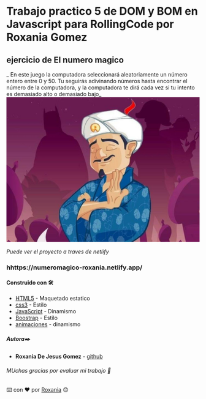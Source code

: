 # Trabajo practico 5 de DOM y BOM en Javascript para RollingCode por Roxania Gomez
## ejercicio de El numero magico
_ En este juego la computadora seleccionará aleatoriamente un número entero entre 0 y 50. Tu seguirás adivinando números hasta encontrar el número de la computadora, y la computadora te dirá cada vez si tu intento es demasiado alto o demasiado bajo_
 ![numero magico](./img/adivino.jpg)
 
_Puede ver el proyecto a traves de netlify_
### hhttps://numeromagico-roxania.netlify.app/

#### Construido con 🛠️
* [HTML5](https://www.w3schools.com/html/default.asp) - Maquetado estatico
* [css3](https://www.w3schools.com/css/default.asp) - Estilo
* [JavaScript](https://www.w3schools.com/js/default.asp) - Dinamismo
* [Boostrap](https://www.w3schools.com/bootstrap5/index.php) - Estilo
* [animaciones](https://animate.style) - dinamismo


##### Autora✒️
* **Roxania De Jesus Gomez** - [github](https://github.com/RoxaniaGomez)

###### MUchas gracias por evaluar mi trabajo 🎁
⌨️ con ❤️ por [Roxania](https://github.com/RoxaniaGomez) 😊
